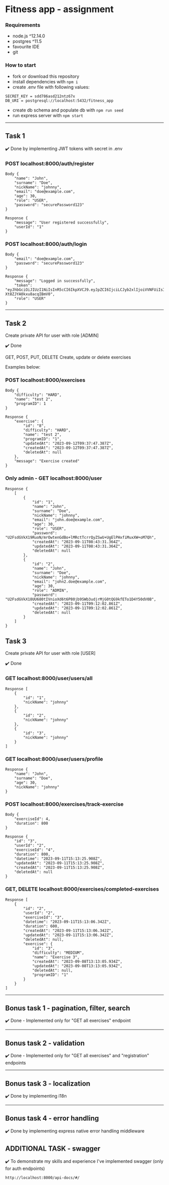 # Fitness app - assignment

### Requirements

- node.js ^12.14.0
- postgres ^11.5
- favourite IDE
- git

### How to start

- fork or download this repository
- install dependencies with `npm i`
- create .env file with following values:
```
SECRET_KEY = sdd786asd212ntz67x
DB_URI = postgresql://localhost:5432/fitness_app
```

- create db schema and populate db with `npm run seed`
- run express server with `npm start`

***

## Task 1

✔️ Done by implementing JWT tokens with secret in .env 

### POST localhost:8000/auth/register

```
Body {
    "name": "John",
    "surname": "Doe",
    "nickName": "johnny",
    "email": "doe@example.com",
    "age": 30,
    "role": "USER",
    "password": "securePassword123"
}
```
```
Response {
    "message": "User registered successfully",
    "userId": "1"
}
```
### POST localhost:8000/auth/login
```
Body {
    "email": "doe@example.com",
    "password": "securePassword123"
}
```
```
Response {
    "message": "Logged in successfully",
    "token": "eyJhbGciOiJIUzI1NiIsInR5cCI6IkpXVCJ9.eyJpZCI6IjciLCJyb2xlIjoiVVNFUiIsImlhdCI6MTY5NDUxMjAxNCwiZXhwIjoxNjk0NTE1NjE0fQ.QilIIBtEh2BPKmoI8VVuk8-Xt8ZJYA0kxu8acqIBmV0",
    "role": "USER"
}
```

***

## Task 2

Create private API for user with role [ADMIN]

✔️ Done

GET, POST, PUT, DELETE Create, update or delete exercises

Examples below:
### POST localhost:8000/exercises
```
Body {
    "difficulty": "HARD",
    "name": "test 2",
    "programID": 1
}
```
```
Response {
    "exercise": {
        "id": "8",
        "difficulty": "HARD",
        "name": "test 2",
        "programID": "1",
        "updatedAt": "2023-09-12T09:37:47.387Z",
        "createdAt": "2023-09-12T09:37:47.387Z",
        "deletedAt": null
    },
    "message": "Exercise created"
}
```
### Only admin - GET localhost:8000/user
```
Response {
    [
        {
            "id": "1",
            "name": "John",
            "surname": "Doe",
            "nickName": "johnny",
            "email": "john.doe@example.com",
            "age": 30,
            "role": "USER",
            "password": "U2FsdGVkX19RuoN/mrOwtenGdBo+lMRctTcrrQyZSwU+UgElPHxfiMuxXW+oM7Qh",
            "createdAt": "2023-09-11T08:43:31.364Z",
            "updatedAt": "2023-09-11T08:43:31.364Z",
            "deletedAt": null
        },
        {
            "id": "2",
            "name": "John",
            "surname": "Doe",
            "nickName": "johnny",
            "email": "john2.doe@example.com",
            "age": 30,
            "role": "ADMIN",
            "password": "U2FsdGVkX18UU680tIVnioXd6t6P80jb9SWb3udjrMjG0tQG9kfETo1D4Y50dV0B",
            "createdAt": "2023-09-11T09:12:02.861Z",
            "updatedAt": "2023-09-11T09:12:02.861Z",
            "deletedAt": null
        }
    ]
}
```

## Task 3

Create private API for user with role [USER]

✔️ Done

### GET localhost:8000/user/users/all
```
Response [
    {
        "id": "1",
        "nickName": "johnny"
    },
    {
        "id": "2",
        "nickName": "johnny"
    },
    {
        "id": "3",
        "nickName": "johnny"
    }
]
```

### GET localhost:8000/user/users/profile
```
Response {
    "name": "John",
    "surname": "Doe",
    "age": 30,
    "nickName": "johnny"
}
```

### POST localhost:8000/exercises/track-exercise
```
Body {
    "exerciseId": 4,
    "duration": 800
}
```
```
Response {
    "id": "3",
    "userId": "2",
    "exerciseId": "4",
    "duration": 800,
    "datetime": "2023-09-11T15:13:25.908Z",
    "updatedAt": "2023-09-11T15:13:25.908Z",
    "createdAt": "2023-09-11T15:13:25.908Z",
    "deletedAt": null
}
```

### GET, DELETE localhost:8000/exercises/completed-exercises
```
Response [
    {
        "id": "2",
        "userId": "2",
        "exerciseId": "3",
        "datetime": "2023-09-11T15:13:06.342Z",
        "duration": 600,
        "createdAt": "2023-09-11T15:13:06.342Z",
        "updatedAt": "2023-09-11T15:13:06.342Z",
        "deletedAt": null,
        "exercise": {
            "id": "3",
            "difficulty": "MEDIUM",
            "name": "Exercise 3",
            "createdAt": "2023-09-08T13:13:05.934Z",
            "updatedAt": "2023-09-08T13:13:05.934Z",
            "deletedAt": null,
            "programID": "1"
        }
    }
]
```

***

## Bonus task 1 - pagination, filter, search

✔️ Done - Implemented only for "GET all exercises" endpoint

***

## Bonus task 2 - validation

✔️ Done - Implemented only for "GET all exercises" and "registration" endpoints

***

## Bonus task 3 - localization

✔️ Done by implementing i18n

***

## Bonus task 4 - error handling

✔️ Done by implementing express native error handling middleware

## ADDITIONAL TASK - swagger

✔️ To demonstrate my skills and experience I've implemented swagger (only for auth endpoints)
```
http://localhost:8000/api-docs/#/
```

